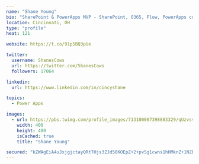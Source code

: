 ```yaml
---
name: "Shane Young"
bio: "SharePoint & PowerApps MVP - SharePoint, O365, Flow, PowerApps consulting? @PowerApps911 | Pure Snark? You found it."
location: Cincinnati, OH
type: "profile"
heat: 121

website: https://t.co/91p5BQ3pUe

twitter:
  username: ShanesCows
  url: https://twitter.com/ShanesCows
  followers: 17064

linkedin:
  url: https://www.linkedin.com/in/cincyshane

topics:
  - Power Apps

images:
  - url: https://pbs.twimg.com/profile_images/713100007398883329/qUzvsvQ3_400x400.jpg
    width: 400
    height: 400
    isCached: true
    title: "Shane Young"

secured: "kZWAgEiA4uJxjgjctayQRt7Hjs3ZJd58KOEpZ+2+pvSg1cwns1hHMknZ+1NZB9/T9a6CCi0rJ38/n8RfyiWXaQl60M3r4ptgWwPkEQJWyGqhMO07JuRFX3Ue8uqGWjHSKZb0lItibwcWA73AI32AP36e5kG9rTyq2K6+VlAXwO6j34hrQMNzzeFJsdYFZbJlm91n7VhTtmmM/Kn+LFha+/aRnla/Hpxf0ih3iWl3XR34v2GrPtD+FZ75ibtyKzR97f7OyydvWn/+/VLHaLCg8psOxB4nq8lnyD0O93jSgC44O+mY8TtQ4/rSYZGDBgbRrcJOx8G8kPCQXalJFKcQoAhKB+qtGNY4JHPmCGHCUgFpoF9M2KgceQYkFN383eNXZbUUrqvbB/WsIFU4CuuHrSYFgrqV9trhh365qWHj5Zc=;j9seSP01SzM7S8I6vnnSdg=="
---
```


